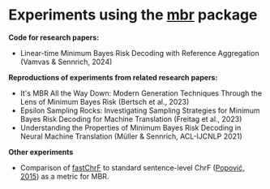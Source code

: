 
# Experiments using the [**mbr**](https://github.com/ZurichNLP/mbr) package

**Code for research papers:**
- Linear-time Minimum Bayes Risk Decoding with Reference Aggregation (Vamvas & Sennrich, 2024)

**Reproductions of experiments from related research papers:**

- It's MBR All the Way Down: Modern Generation Techniques Through the Lens of Minimum Bayes Risk (Bertsch et al., 2023)
- Epsilon Sampling Rocks: Investigating Sampling Strategies for Minimum Bayes Risk Decoding for Machine Translation (Freitag et al., 2023)
- Understanding the Properties of Minimum Bayes Risk Decoding in Neural Machine Translation (Müller & Sennrich, ACL-IJCNLP 2021)

**Other experiments**
- Comparison of [fastChrF](https://github.com/jvamvas/fastChrF) to standard sentence-level ChrF ([Popović, 2015](https://aclanthology.org/W15-3049/)) as a metric for MBR.
